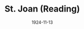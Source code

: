 ---
title: St. Joan (Reading)
date: 1924-11-13
opening_date: 1924-11-13
closing_date:
layout: productions
playbill:
Theatre: Theatre Jacksonville
cast:
- Chaplain: A.A.A. Silber
- Gentleman: Arthur Hatch
- Dunois: Burton Barrs
- Bertrand de Poulengy: Carl Bohenberger
- La Tremouille: Cecil H. Lichliter
- Joan: Dorothy Toomer
- Cauchon: Frank Dearing
- Bluebeard: Frank L'Engle
- Inquisitor: Gordon McCauley
- Ladvenu: H. Plant Osborne
- Robert de Baudricourt: Harvey Payne
- Steward: Harwood Rosser
- Executioner: Hugh McKay
- Soldier: J. Graham Higgins
- D'Estivet: John Holland
- Warwick: Kenneth Hunter
- Dauphin: Richard Grether
- Archbishop of Rheims: Wm. M. Toomer
crew:
- Director:
  - Elizabeth V. Long
  - Mrs. H.L. Richmond
---